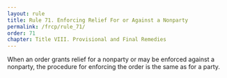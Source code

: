 ```yaml
---
layout: rule
title: Rule 71. Enforcing Relief For or Against a Nonparty
permalink: /frcp/rule_71/
order: 71
chapter: Title VIII. Provisional and Final Remedies
---
```


When an order grants relief for a nonparty or may be enforced against a nonparty, the procedure for enforcing the order is the same as for a party.
